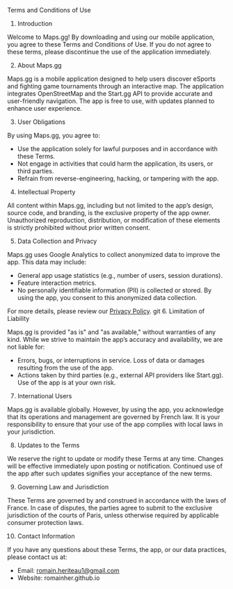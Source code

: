 Terms and Conditions of Use
1. Introduction

Welcome to Maps.gg! By downloading and using our mobile application, you agree to these Terms and Conditions of Use. If you do not agree to these terms, please discontinue the use of the application immediately.

2. About Maps.gg

Maps.gg is a mobile application designed to help users discover eSports and fighting game tournaments through an interactive map. The application integrates OpenStreetMap and the Start.gg API to provide accurate and user-friendly navigation. The app is free to use, with updates planned to enhance user experience.

3. User Obligations

By using Maps.gg, you agree to:

 - Use the application solely for lawful purposes and in accordance with these Terms.
 - Not engage in activities that could harm the application, its users, or third parties.
 - Refrain from reverse-engineering, hacking, or tampering with the app.

4. Intellectual Property

All content within Maps.gg, including but not limited to the app’s design, source code, and branding, is the exclusive property of the app owner. Unauthorized reproduction, distribution, or modification of these elements is strictly prohibited without prior written consent.

5. Data Collection and Privacy

Maps.gg uses Google Analytics to collect anonymized data to improve the app. This data may include:

 - General app usage statistics (e.g., number of users, session durations).
 - Feature interaction metrics.
 - No personally identifiable information (PII) is collected or stored. By using the app, you consent to this anonymized data collection.

For more details, please review our [Privacy Policy](./PrivacyPolicies.md).
git
6. Limitation of Liability

Maps.gg is provided "as is" and "as available," without warranties of any kind. While we strive to maintain the app’s accuracy and availability, we are not liable for:

 - Errors, bugs, or interruptions in service.
Loss of data or damages resulting from the use of the app.
 - Actions taken by third parties (e.g., external API providers like Start.gg).
Use of the app is at your own risk.

7. International Users

Maps.gg is available globally. However, by using the app, you acknowledge that its operations and management are governed by French law. It is your responsibility to ensure that your use of the app complies with local laws in your jurisdiction.

8. Updates to the Terms

We reserve the right to update or modify these Terms at any time. Changes will be effective immediately upon posting or notification. Continued use of the app after such updates signifies your acceptance of the new terms.

9. Governing Law and Jurisdiction

These Terms are governed by and construed in accordance with the laws of France. In case of disputes, the parties agree to submit to the exclusive jurisdiction of the courts of Paris, unless otherwise required by applicable consumer protection laws.

10. Contact Information

If you have any questions about these Terms, the app, or our data practices, please contact us at:

 - Email: romain.heriteau1@gmail.com
 - Website: romainher.github.io